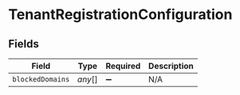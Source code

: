 # TenantRegistrationConfiguration


## Fields

| Field              | Type               | Required           | Description        |
| ------------------ | ------------------ | ------------------ | ------------------ |
| `blockedDomains`   | *any*[]            | :heavy_minus_sign: | N/A                |